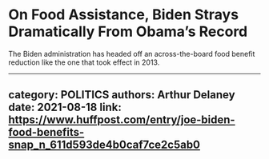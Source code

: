 # On Food Assistance, Biden Strays Dramatically From Obama’s Record

The Biden administration has headed off an across-the-board food benefit reduction like the one that took effect in 2013.

---
category: POLITICS
authors: Arthur Delaney
date: 2021-08-18
link: https://www.huffpost.com/entry/joe-biden-food-benefits-snap_n_611d593de4b0caf7ce2c5ab0
---
